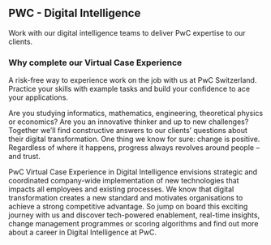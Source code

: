 <h2>PWC - Digital Intelligence</h2>
Work with our digital intelligence teams to deliver PwC expertise to our clients.

<h3>Why complete our Virtual Case Experience</h3>
A risk-free way to experience work on the job with us at PwC Switzerland. Practice your skills with example tasks and build your confidence to ace your applications.

Are you studying informatics, mathematics, engineering, theoretical physics or economics? Are you an innovative thinker and up to new challenges? Together we’ll find constructive answers to our clients’ questions about their digital transformation. One thing we know for sure: change is positive. Regardless of where it happens, progress always revolves around people – and trust.

PwC Virtual Case Experience in Digital Intelligence envisions strategic and coordinated company-wide implementation of new technologies that impacts all employees and existing processes. We know that digital transformation creates a new standard and motivates organisations to achieve a strong competitive advantage. So jump on board this exciting journey with us and discover tech-powered enablement, real-time insights, change management programmes or scoring algorithms and find out more about a career in Digital Intelligence at PwC. 
